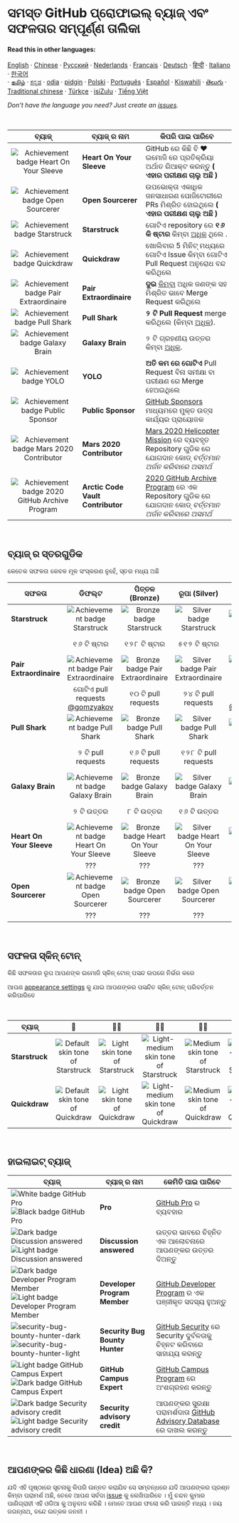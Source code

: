 # ସମସ୍ତ GitHub ପ୍ରୋଫାଇଲ୍ ବ୍ୟାଜ୍ ଏବଂ ସଫଳତାର ସମ୍ପୂର୍ଣ୍ଣ ତାଲିକା

#### Read this in other languages:

[English](../README.md)
&middot; [Chinese](chinese.md)
&middot; [Русский](../../lang/russian/russian)
&middot; [Nederlands](dutch.md)
&middot; [Français](french.md)
&middot; [Deutsch](german.md)
&middot; [हिन्दी](hindi.md)
&middot; [Italiano](italian.md)
&middot; [한국어](lang/korean/README.md)  
&middot; [தமிழ்](lang/tamil/README.md)
&middot; [ಕನ್ನಡ](kannada.md)
&middot; [odia](odia.md)
&middot; [pidgin](../../lang/pidgin/pidgin)
&middot; [Polski](../../lang/polish/polish)
&middot; [Português](../../lang/portuguese/portuguese)
&middot; [Español](../../lang/spanish/spanish)
&middot; [Kiswahili](../../lang/swahili/swahili)
&middot; [తెలుగు](../../lang/telugu/telugu)
&middot; [Traditional chinese](../../lang/traditional-chinese/traditional-chinese)
&middot; [Türkçe](../../lang/turkish/turkish)
&middot; [isiZulu](../../lang/zulu/zulu)
&middot; [Tiếng Việt](../../lang/vietnamese/vietnamese)

_Don't have the language you need? Just create an [issues](https://github.com/gomzyakov/achievements/issues)._

<br>

| ବ୍ୟାଜ୍ | ବ୍ୟାଜ୍ ର ନାମ  | କିପରି ପାଇ ପାରିବେ                                                                                                                                                        |
| :---: | --- |------------------------------------------------------------------------------------------------------------------------------------------------------------------|
| ![Achievement badge Heart On Your Sleeve](https://github.githubassets.com/images/modules/profile/achievements/heart-on-your-sleeve-default.png) | **Heart On Your Sleeve** | GitHub ରେ କିଛି ବି ❤️ ଇମୋଜି ରେ ପ୍ରତିକ୍ରିୟା ଅର୍ଥାତ ରିଆକ୍ଟ  କରନ୍ତୁ  **( ଏହାର ପରୀକ୍ଷଣ ଚାଲୁ ଅଛି )** |
| ![Achievement badge Open Sourcerer](https://github.githubassets.com/images/modules/profile/achievements/open-sourcerer-default.png) | **Open Sourcerer** | ଉପଭୋକ୍ତା ଏକାଧିକ ଜନସାଧାରଣ ପୋଜିଟୋରୀରେ PRs ମିଶ୍ରିତ ହୋଇଥିଲେ **( ଏହାର ପରୀକ୍ଷଣ ଚାଲୁ ଅଛି )** |
| ![Achievement badge Starstruck](https://github.githubassets.com/images/modules/profile/achievements/starstruck-default.png) | **Starstruck** | ଗୋଟିଏ repository ରେ **୧୬ କି ଷ୍ଟାର** କିମ୍ବା  [ଅଧିକ](#ବ୍ୟାଜ୍-ର-ସ୍ତରଗୁଡିକ) ଥିଲେ .                                                                                              |
| ![Achievement badge Quickdraw](https://github.githubassets.com/images/modules/profile/achievements/quickdraw-default.png) | **Quickdraw** | ଖୋଲିବାର 5 ମିନିଟ୍ ମଧ୍ୟରେ ଗୋଟିଏ Issue କିମ୍ବା ଗୋଟିଏ Pull Request ଅନୁରୋଧ ବନ୍ଦ କରିଥିଲେ |
| ![Achievement badge Pair Extraordinaire](https://github.githubassets.com/images/modules/profile/achievements/pair-extraordinaire-default.png) | **Pair Extraordinaire** | **ଦୁଇ** [କିମ୍ବା](#ବ୍ୟାଜ୍-ର-ସ୍ତରଗୁଡିକ) ଅଧିକ ଜଣଙ୍କ ସହ ମିଶ୍ରିତ ଭାବେ Merge Request କରିଥିଲେ                                                                                          |
| ![Achievement badge Pull Shark](https://github.githubassets.com/images/modules/profile/achievements/pull-shark-default.png) | **Pull Shark** | **୨ ଟି Pull Request** merge କରିଥିଲେ  (କିମ୍ବା  [ଅଧିକ](#ବ୍ୟାଜ୍-ର-ସ୍ତରଗୁଡିକ)).                                                                                                            |
| ![Achievement badge Galaxy Brain](https://github.githubassets.com/images/modules/profile/achievements/galaxy-brain-default.png) | **Galaxy Brain** | ୨ ଟି ଗ୍ରହଣୀୟ ଉତ୍ତର କିମ୍ବା [ଅଧିକ](#ବ୍ୟାଜ୍-ର-ସ୍ତରଗୁଡିକ).                                                                                                                      |
| ![Achievement badge YOLO](https://github.githubassets.com/images/modules/profile/achievements/yolo-default.png) | **YOLO** | **ଅତି କମ ରେ ଗୋଟିଏ** Pull Request ବିନା ସମୀକ୍ଷା ବା ପରୀକ୍ଷଣ ରେ Merge ହେଅଇଥିଲେ                                                                                                      |
| ![Achievement badge Public Sponsor](https://github.githubassets.com/images/modules/profile/achievements/public-sponsor-default.png) | **Public Sponsor** |  [GitHub Sponsors](https://github.com/sponsors) ମାଧ୍ୟମରେ ମୁକ୍ତ ଉତ୍ସ କାର୍ଯ୍ୟର ପ୍ରାୟୋଜକ |                                                                                  |
| ![Achievement badge Mars 2020 Contributor](https://github.githubassets.com/images/modules/profile/achievements/mars-2020-contributor-default.png) | **Mars 2020 Contributor** | [Mars 2020 Helicopter Mission](https://github.com/readme/featured/nasa-ingenuity-helicopter) ରେ ବ୍ୟବହୃତ Repository ଗୁଡିକ ରେ ଯୋଗଦାନ କୋଡ୍  *ବର୍ତ୍ତମାନ ଅର୍ଜନ କରିବାରେ ଅସମର୍ଥ* |
| ![Achievement badge 2020 GitHub Archive Program](https://github.githubassets.com/images/modules/profile/achievements/arctic-code-vault-contributor-default.png) | **Arctic Code Vault Contributor** | [2020 GitHub Archive Program](https://archiveprogram.github.com/) ରେ ଏକ Repository ଗୁଡିକ ରେ ଯୋଗଦାନ କୋଡ୍  *ବର୍ତ୍ତମାନ ଅର୍ଜନ କରିବାରେ ଅସମର୍ଥ*                                 |

<br>

## ବ୍ୟାଜ୍ ର ସ୍ତରଗୁଡିକ 

କେତେକ ସଫଳତା କେବଳ ମୂଳ ସଂସ୍କରଣ ନୁହେଁ, ସ୍ତର ମଧ୍ୟ ଅଛି 

| ସଫଳତା | ଡିଫଲ୍ଟ | ପିତ୍ତଳ (Bronze) | ରୂପା (Silver) | ସ୍ଵର୍ଣ (Gold) |
| --- | :---: | :---: | :---: | :---: |
| **Starstruck** | ![Achievement badge Starstruck](https://github.githubassets.com/images/modules/profile/achievements/starstruck-default.png) | ![Bronze badge Starstruck](https://github.githubassets.com/images/modules/profile/achievements/starstruck-bronze.png) | ![Silver badge Starstruck](https://github.githubassets.com/images/modules/profile/achievements/starstruck-silver.png) | ![Gold badge Starstruck](https://github.githubassets.com/images/modules/profile/achievements/starstruck-gold.png) |
| | ୧୬ ଟି ଷ୍ଟାର | ୧୨୮ ଟି ଷ୍ଟାର | ୫୧୨ ଟି ଷ୍ଟାର | ୪୦୯୬  ଟି ଷ୍ଟାର <br>[@torvalds](https://github.com/torvalds?achievement=starstruck&tab=achievements) |
| **Pair Extraordinaire** | ![Achievement badge Pair Extraordinaire][pe-default] | ![Bronze badge Pair Extraordinaire][pe-bronze] | ![Silver badge Pair Extraordinaire][pe-silver] | ![Gold badge Pair Extraordinaire][pe-gold] |
| | ଗୋଟିଏ pull requests <br>[@gomzyakov](https://github.com/gomzyakov?achievement=pair-extraordinaire&tab=achievements) | ୧୦ ଟି pull requests | ୨୪ ଟି pull requests  | ୪୮ ଟି pull requests <br>[@Rongronggg9](https://github.com/Rongronggg9?achievement=pair-extraordinaire&tab=achievements) |
| **Pull Shark** | ![Achievement badge Pull Shark][ps-default] | ![Bronze badge Pull Shark][ps-bronze] | ![Silver badge Pull Shark][ps-silver] | ![Gold badge Pull Shark][ps-gold] |
| | ୨ ଟି pull requests | ୧୬ ଟି pull requests | ୧୨୮ ଟି pull requests | ୧୦୨୪ ଟି pull requests <br>[@ljharb](https://github.com/ljharb?achievement=pull-shark&tab=achievements) |
| **Galaxy Brain** | ![Achievement badge Galaxy Brain][gb-default] | ![Bronze badge Galaxy Brain][gb-bronze] | ![Silver badge Galaxy Brain][gb-silver] | ![Gold badge Galaxy Brain][gb-gold] |
| | ୨ ଟି ଉତ୍ତର | ୮ ଟି ଉତ୍ତର  | ୧୬ ଟି ଉତ୍ତର | ୩୨ ଟି ଉତ୍ତର <br>[@ljharb](https://github.com/ljharb?achievement=galaxy-brain&tab=achievements) |
| **Heart On Your Sleeve** | ![Achievement badge Heart On Your Sleeve](https://github.githubassets.com/images/modules/profile/achievements/heart-on-your-sleeve-default.png) | ![Bronze badge Heart On Your Sleeve](https://github.githubassets.com/images/modules/profile/achievements/heart-on-your-sleeve-bronze.png) | ![Silver badge Heart On Your Sleeve](https://github.githubassets.com/images/modules/profile/achievements/heart-on-your-sleeve-silver.png) | ![Gold badge Heart On Your Sleeve](https://github.githubassets.com/images/modules/profile/achievements/heart-on-your-sleeve-gold.png) |
| | ??? | ??? | ??? | ??? |
| **Open Sourcerer** | ![Achievement badge Open Sourcerer](https://github.githubassets.com/images/modules/profile/achievements/open-sourcerer-default.png) | ![Bronze badge Open Sourcerer](https://github.githubassets.com/images/modules/profile/achievements/open-sourcerer-bronze.png) | ![Silver badge Open Sourcerer](https://github.githubassets.com/images/modules/profile/achievements/open-sourcerer-silver.png) | ![Gold badge Open Sourcerer](https://github.githubassets.com/images/modules/profile/achievements/open-sourcerer-gold.png) |
| | ??? | ??? | ??? | ??? |


[ss-bronze]: https://github.githubassets.com/images/modules/profile/achievements/starstruck-bronze.png
[ss-silver]: https://github.githubassets.com/images/modules/profile/achievements/starstruck-silver.png
[ss-gold]: https://github.githubassets.com/images/modules/profile/achievements/starstruck-gold.png

[pe-default]: https://github.githubassets.com/images/modules/profile/achievements/pair-extraordinaire-default.png
[pe-bronze]: https://github.githubassets.com/images/modules/profile/achievements/pair-extraordinaire-bronze.png
[pe-silver]: https://github.githubassets.com/images/modules/profile/achievements/pair-extraordinaire-silver.png
[pe-gold]: https://github.githubassets.com/images/modules/profile/achievements/pair-extraordinaire-gold.png

[ps-default]: https://github.githubassets.com/images/modules/profile/achievements/pull-shark-default.png
[ps-bronze]: https://github.githubassets.com/images/modules/profile/achievements/pull-shark-bronze.png
[ps-silver]: https://github.githubassets.com/images/modules/profile/achievements/pull-shark-silver.png
[ps-gold]: https://github.githubassets.com/images/modules/profile/achievements/pull-shark-gold.png

[gb-default]: https://github.githubassets.com/images/modules/profile/achievements/galaxy-brain-default.png
[gb-bronze]: https://github.githubassets.com/images/modules/profile/achievements/galaxy-brain-bronze.png
[gb-silver]: https://github.githubassets.com/images/modules/profile/achievements/galaxy-brain-silver.png
[gb-gold]: https://github.githubassets.com/images/modules/profile/achievements/galaxy-brain-gold.png

<br>

## ସଫଳତା ସ୍କିନ୍ ଟୋନ୍

କିଛି ସଫଳତାର ରୂପ ଆପଣଙ୍କ ଇମୋଜି ସ୍କିନ୍ ଟୋନ୍ ପସନ୍ଦ ଉପରେ ନିର୍ଭର କରେ

ଆପଣ [appearance settings](https://github.com/settings/appearance) କୁ ଯାଇ ଆପଣଙ୍କର ପସନ୍ଦିତ ସ୍କିନ୍ ଟୋନ୍ ପରିବର୍ତ୍ତନ କରିପାରିବେ

<br>

| **ବ୍ୟାଜ୍** | 👋 | 👋🏻 | 👋🏼 | 👋🏽 | 👋🏾 | 👋🏿 |
| --- | :---: | :---: | :---: | :---: | :---: | :---: |
| **Starstruck** | ![Default skin tone of Starstruck](https://github.githubassets.com/images/modules/profile/achievements/starstruck-default.png) | ![Light skin tone of Starstruck](https://github.githubassets.com/images/modules/profile/achievements/starstruck-default--light.png) | ![Light-medium skin tone of Starstruck](https://github.githubassets.com/images/modules/profile/achievements/starstruck-default--light-medium.png) | ![Medium skin tone of Starstruck](https://github.githubassets.com/images/modules/profile/achievements/starstruck-default--medium.png) | ![Medium-dark skin tone of Starstruck](https://github.githubassets.com/images/modules/profile/achievements/starstruck-default--medium-dark.png) | ![Dark skin tone of Starstruck](https://github.githubassets.com/images/modules/profile/achievements/starstruck-default--dark.png) |
| **Quickdraw** | ![Default skin tone of Quickdraw][q-default] | ![Light skin tone of Quickdraw][q-light] | ![Light-medium skin tone of Quickdraw][q-light-medium] | ![Medium skin tone of Quickdraw][q-medium] | ![Medium-dark skin tone of Quickdraw][q-medium-dark] | ![Dark skin tone of Quickdraw][q-dark] |

[s-light]: https://github.githubassets.com/images/modules/profile/achievements/starstruck-default--light.png
[s-light-medium]: https://github.githubassets.com/images/modules/profile/achievements/starstruck-default--light-medium.png
[s-medium]: https://github.githubassets.com/images/modules/profile/achievements/starstruck-default--medium.png
[s-medium-dark]: https://github.githubassets.com/images/modules/profile/achievements/starstruck-default--medium-dark.png
[s-dark]: https://github.githubassets.com/images/modules/profile/achievements/starstruck-default--dark.png

[q-default]: https://github.githubassets.com/images/modules/profile/achievements/quickdraw-default.png
[q-light]: https://github.githubassets.com/images/modules/profile/achievements/quickdraw-default--light.png
[q-light-medium]: https://github.githubassets.com/images/modules/profile/achievements/quickdraw-default--light-medium.png
[q-medium]: https://github.githubassets.com/images/modules/profile/achievements/quickdraw-default--medium.png
[q-medium-dark]: https://github.githubassets.com/images/modules/profile/achievements/quickdraw-default--medium-dark.png
[q-dark]: https://github.githubassets.com/images/modules/profile/achievements/quickdraw-default--dark.png

<br>

## ହାଇଲାଇଟ୍ ବ୍ୟାଜ୍

| ବ୍ୟାଜ୍ | ବ୍ୟାଜ୍ ର ନାମ | କେମିତି ପାଇ ପାରିବେ |
| --- | --- | --- |
| ![White badge GitHub Pro](https://user-images.githubusercontent.com/65187002/173065531-57dbf8b1-7eb7-4d46-81bf-f2d18c7c9112.svg#gh-dark-mode-only)![Black badge GitHub Pro](https://user-images.githubusercontent.com/65187002/173065669-d1fdb5a7-8895-43cc-8dea-72a511a37e86.svg#gh-light-mode-only) | **Pro** | [GitHub Pro](https://docs.github.com/en/get-started/learning-about-github/githubs-products#github-pro) ର ବ୍ୟବହାର  |
| ![Dark badge Discussion answered](https://user-images.githubusercontent.com/65187002/173078083-15a75f15-b040-4a92-8d70-561a206d9fd9.svg#gh-dark-mode-only)![Light badge Discussion answered](https://user-images.githubusercontent.com/65187002/173078106-28bea542-4620-46ee-837d-defda3e44ca6.svg#gh-light-mode-only) | **Discussion answered** | ଉତ୍ତର ଭାବରେ ଚିହ୍ନିତ ଏକ ଆଲୋଚନାରେ ଆପଣଙ୍କର ଉତ୍ତର ଦିଅନ୍ତୁ |
| ![Dark badge Developer Program Member](https://user-images.githubusercontent.com/65187002/173079579-3c393d22-7a13-4e7d-87b8-341fb613d52b.svg#gh-dark-mode-only)![Light badge Developer Program Member](https://user-images.githubusercontent.com/65187002/173079614-33f43a97-1cc2-4228-85e3-ef43836e17c2.svg#gh-light-mode-only) | **Developer Program Member** | [GitHub Developer Program](https://docs.github.com/en/developers/overview/github-developer-program) ର ଏକ ପଞ୍ଜୀକୃତ ସଦସ୍ୟ ହୁଅନ୍ତୁ  |
| ![security-bug-bounty-hunter-dark](https://user-images.githubusercontent.com/65187002/173081624-93e3cf1f-50b7-45a4-82b7-1954f66368b9.svg#gh-dark-mode-only)![security-bug-bounty-hunter-light](https://user-images.githubusercontent.com/65187002/173081657-e500d72c-9247-44c2-a3d3-2deff30e1ae7.svg#gh-light-mode-only) | **Security Bug Bounty Hunter** | [GitHub Security](https://bounty.github.com/) ରେ Security ଦୁର୍ବଳତାକୁ ଚିହ୍ନଟ କରିବାରେ ସାହାଯ୍ୟ କରନ୍ତୁ |
| ![Light badge GitHub Campus Expert][gce-dark]![Dark badge GitHub Campus Expert][gce-light] | **GitHub Campus Expert** | [GitHub Campus Program](https://education.github.com/experts) ରେ ଅଂଶଗ୍ରହଣ କରନ୍ତୁ |
| ![Dark badge Security advisory credit][SAC-dark]![Light badge Security advisory credit][SAC-light] | **Security advisory credit** | ଆପଣଙ୍କର ସୁରକ୍ଷା ପରାମର୍ଶଦାତା [GitHub Advisory Database](https://github.com/advisories) ରେ ଦାଖଲ କରନ୍ତୁ |

[gce-dark]: https://user-images.githubusercontent.com/65187002/173082819-b3625c23-bfd6-4492-b828-56ed91c45f52.svg#gh-dark-mode-only
[gce-light]: https://user-images.githubusercontent.com/65187002/173082836-08be81fe-13b7-4acf-9096-e5241d76f237.svg#gh-light-mode-only
[SAC-dark]: https://user-images.githubusercontent.com/65187002/173084051-79a0a626-1c1a-4d60-afdf-50ad001d7b21.svg#gh-dark-mode-only
[SAC-light]: https://user-images.githubusercontent.com/65187002/173084071-5f321da2-b2a9-490b-a524-1b21fa384d7e.svg#gh-light-mode-only

<br>

## ଆପଣଙ୍କର କିଛି ଧାରଣା (Idea) ଅଛି କି?

ଯଦି ଏହି ପୃଷ୍ଠାରେ ସୂଚନାକୁ କିପରି ଉନ୍ନତ କରାଯିବ ସେ ସମ୍ବନ୍ଧରେ ଯଦି ଆପଣଙ୍କର ପ୍ରଶ୍ନ କିମ୍ବା ପରାମର୍ଶ ଅଛି, ତେବେ ଆପଣ ସର୍ବଦା [issue](https://github.com/github-profile-achievements/template/issues) କୁ ଲେଖିପାରିବେ । ମୁଁ ଚନ୍ଦନ କୁମାର ପାଣିଗ୍ରାହୀ ଏହି ଓଡିଆ କୁ ଅନୁବାଦ କରିଛି । ମୋତେ ଆପଣ ଫଲୋ କରି ପାରନ୍ତି ମଧ୍ୟ । ଜୟ ଜଗନ୍ନାଥ, ବନ୍ଦେ ଉତ୍କଳ ଜନନୀ । 
